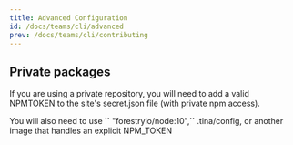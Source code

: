 ```yaml
---
title: Advanced Configuration
id: /docs/teams/cli/advanced
prev: /docs/teams/cli/contributing
---
```

## Private packages

If you are using a private repository, you will need to add a valid NPMTOKEN to the site's secret.json file (with private npm access).  
  
You will also need to use \`\` "forestryio/node:10",\`\` .tina/config, or another image that handles an explicit NPM_TOKEN